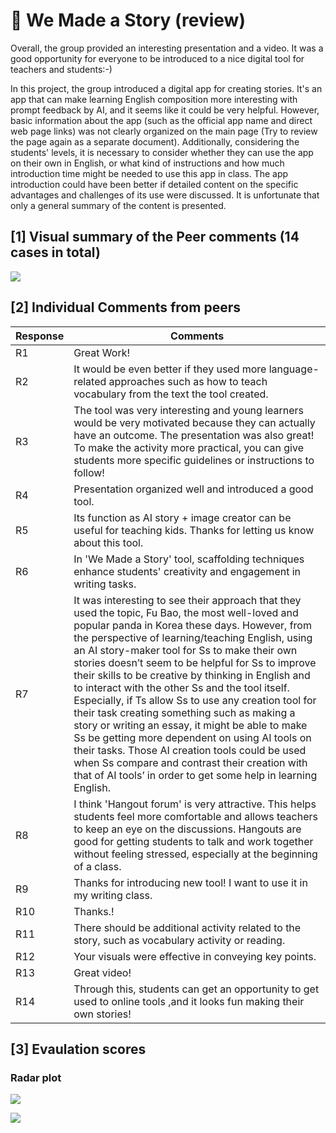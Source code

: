# 💙 We Made a Story (review)

Overall, the group provided an interesting presentation and a video. It was a good opportunity for everyone to be introduced to a nice digital tool for teachers and students:-)

In this project, the group introduced a digital app for creating stories. It's an app that can make learning English composition more interesting with prompt feedback by AI, and it seems like it could be very helpful. However, basic information about the app (such as the official app name and direct web page links) was not clearly organized on the main page (Try to review the page again as a separate document). Additionally, considering the students' levels, it is necessary to consider whether they can use the app on their own in English, or what kind of instructions and how much introduction time might be needed to use this app in class. The app introduction could have been better if detailed content on the specific advantages and challenges of its use were discussed. It is unfortunate that only a general summary of the content is presented.

## [1] Visual summary of the Peer comments (14 cases in total)

![](https://github.com/MK316/Spring2024/blob/main/DLTESOL/data/WCG2.png)

## [2] Individual Comments from peers

|Response	|Comments|
|--|--|
|R1|	Great Work!|
|R2	|It would be even better if they used more language-related approaches such as how to teach vocabulary from the text the tool created.|
|R3	|The tool was very interesting and young learners would be very motivated because they can actually have an outcome. The presentation was also great! To make the activity more practical, you can give students more specific guidelines or instructions to follow!|
|R4|Presentation organized well and introduced a good tool.|
|R5	|Its function as AI story + image creator can be useful for teaching kids. Thanks for letting us know about this tool.|
|R6	|In 'We Made a Story' tool, scaffolding techniques enhance students' creativity and engagement in writing tasks.|
|R7	|It was interesting to see their approach that they used the topic, Fu Bao, the most well-loved and popular panda in Korea these days. However, from the perspective of learning/teaching English, using an AI story-maker tool for Ss to make their own stories doesn’t seem to be helpful for Ss to improve their skills to be creative by thinking in English and to interact with the other Ss and the tool itself. Especially, if Ts allow Ss to use any creation tool for their task creating something such as making a story or writing an essay, it might be able to make Ss be getting more dependent on using AI tools on their tasks. Those AI creation tools could be used when Ss compare and contrast their creation with that of AI tools’ in order to get some help in learning English.|
|R8	|I think 'Hangout forum' is very attractive. This helps students feel more comfortable and allows teachers to keep an eye on the discussions. Hangouts are good for getting students to talk and work together without feeling stressed, especially at the beginning of a class.|
|R9	|Thanks for introducing new tool! I want to use it in my writing class.|
|R10|	Thanks.!|
|R11|	There should be additional activity related to the story, such as vocabulary activity or reading.|
|R12|	Your visuals were effective in conveying key points.|
|R13|	Great video!|
|R14|	Through this, students can get an opportunity to get used to online tools ,and it looks fun making their own stories!|

## [3] Evaulation scores

### Radar plot
![](https://github.com/MK316/Spring2024/blob/main/DLTESOL/data/radar-total.png)

![](https://github.com/MK316/Spring2024/blob/main/DLTESOL/data/radar-G2.png)


